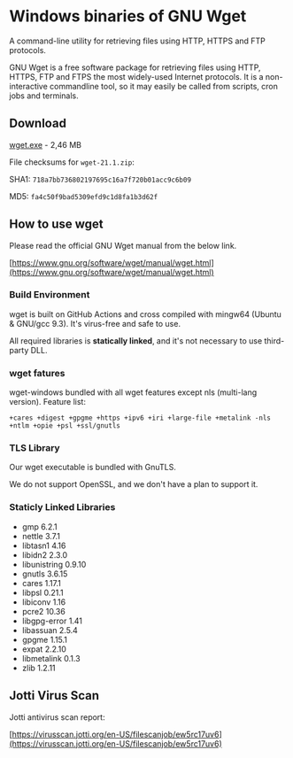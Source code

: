 # Windows binaries of GNU Wget

A command-line utility for retrieving files using HTTP, HTTPS and FTP protocols.

GNU Wget is a free software package for retrieving files using HTTP, HTTPS, FTP
and FTPS the most widely-used Internet protocols. It is a non-interactive commandline tool,
so it may easily be called from scripts, cron jobs and terminals.

## Download

[wget.exe](https://github.com/webfolderio/wget-windows/releases/download/1.21.1/wget-1.21.1.zip) - 2,46 MB

File checksums for `wget-21.1.zip`:

SHA1: `718a7bb736802197695c16a7f720b01acc9c6b09`

MD5: `fa4c50f9bad5309efd9c1d8fa1b3d62f`

## How to use wget

Please read the official GNU Wget manual from the below link.

[https://www.gnu.org/software/wget/manual/wget.html](https://www.gnu.org/software/wget/manual/wget.html)

### Build Environment

wget is built on GitHub Actions and cross compiled with mingw64 (Ubuntu & GNU/gcc 9.3). It's virus-free and safe to use.

All required libraries is **statically linked**, and it's not necessary to use third-party DLL.


### wget fatures

wget-windows bundled with all wget features except nls (multi-lang version).
Feature list:

`+cares +digest +gpgme +https +ipv6 +iri +large-file +metalink -nls +ntlm +opie +psl +ssl/gnutls`

### TLS Library

Our wget executable is bundled with GnuTLS.

We do not support OpenSSL, and we don't have a plan to support it.

### Staticly Linked Libraries

* gmp 6.2.1
* nettle 3.7.1
* libtasn1 4.16
* libidn2 2.3.0
* libunistring 0.9.10
* gnutls 3.6.15
* cares 1.17.1
* libpsl 0.21.1
* libiconv 1.16
* pcre2 10.36
* libgpg-error 1.41
* libassuan 2.5.4
* gpgme 1.15.1
* expat 2.2.10
* libmetalink 0.1.3
* zlib 1.2.11

## Jotti Virus Scan

Jotti antivirus scan report:

[https://virusscan.jotti.org/en-US/filescanjob/ew5rc17uv6](https://virusscan.jotti.org/en-US/filescanjob/ew5rc17uv6)
